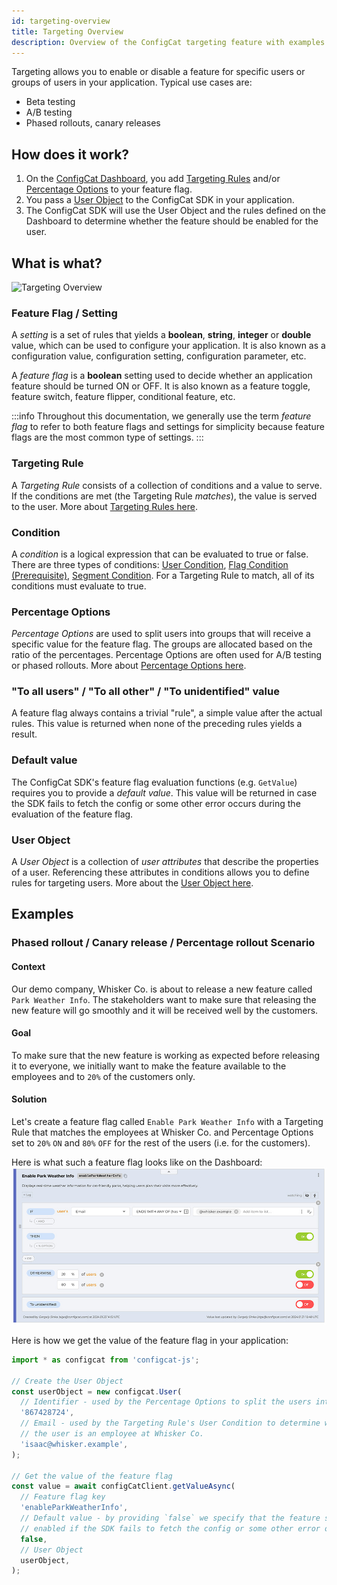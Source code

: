 ```yaml
---
id: targeting-overview
title: Targeting Overview
description: Overview of the ConfigCat targeting feature with examples.
---
```


Targeting allows you to enable or disable a feature for specific users or groups of users in your application. Typical use cases are:
- Beta testing
- A/B testing
- Phased rollouts, canary releases

## How does it work?

1. On the <a href="https://app.configcat.com" target="_blank">ConfigCat Dashboard</a>, you add [Targeting Rules](../targeting-rule/targeting-rule-overview) and/or [Percentage Options](../percentage-options) to your feature flag.
2. You pass a [User Object](../user-object) to the ConfigCat SDK in your application.
3. The ConfigCat SDK will use the User Object and the rules defined on the Dashboard to determine whether the feature should be enabled for the user.

## What is what?
![Targeting Overview](/assets/targeting/targeting-overview/targeting.jpg)

### Feature Flag / Setting

A *setting* is a set of rules that yields a **boolean**, **string**, **integer** or **double** value, which can be used to configure your application. It is also known as a configuration value, configuration setting, configuration parameter, etc.

A *feature flag* is a **boolean** setting used to decide whether an application feature should be turned ON or OFF. It is also known as a feature toggle, feature switch, feature flipper, conditional feature, etc.

:::info
Throughout this documentation, we generally use the term *feature flag* to refer to both feature flags and settings for simplicity because feature flags are the most common type of settings.
:::

### Targeting Rule

A *Targeting Rule* consists of a collection of conditions and a value to serve. If the conditions are met (the Targeting Rule *matches*), the value is served to the user. More about [Targeting Rules here](../targeting-rule/targeting-rule-overview).

### Condition

A *condition* is a logical expression that can be evaluated to true or false. There are three types of conditions: [User Condition](../targeting-rule/user-condition), [Flag Condition (Prerequisite)](../targeting-rule/flag-condition), [Segment Condition](../targeting-rule/segment-condition). For a Targeting Rule to match, all of its conditions must evaluate to true.

### Percentage Options

*Percentage Options* are used to split users into groups that will receive a specific value for the feature flag. The groups are allocated based on the ratio of the percentages. Percentage Options are often used for A/B testing or phased rollouts. More about [Percentage Options here](../percentage-options).

### "To all users" / "To all other" / "To unidentified" value

A feature flag always contains a trivial "rule", a simple value after the actual rules. This value is returned when none of the preceding rules yields a result.

### Default value

The ConfigCat SDK's feature flag evaluation functions (e.g. `GetValue`) requires you to provide a *default value*. This value will be returned in case the SDK fails to fetch the config or some other error occurs during the evaluation of the feature flag.

### User Object

A *User Object* is a collection of *user attributes* that describe the properties of a user. Referencing these attributes in conditions allows you to define rules for targeting users. More about the [User Object here](../user-object).

## Examples

### Phased rollout / Canary release / Percentage rollout Scenario

#### Context
Our demo company, Whisker Co. is about to release a new feature called `Park Weather Info`. The stakeholders want to make sure that releasing the new feature will go smoothly and it will be received well by the customers.

#### Goal
To make sure that the new feature is working as expected before releasing it to everyone, we initially want to make the feature available to the employees and to `20%` of the customers only.

#### Solution
Let's create a feature flag called `Enable Park Weather Info` with a Targeting Rule that matches the employees at Whisker Co. and Percentage Options set to `20%` `ON` and `80%` `OFF` for the rest of the users (i.e. for the customers).

Here is what such a feature flag looks like on the Dashboard:
![Phased rollout Example](../../static/assets/targeting/targeting-overview/phased-rollout.jpg)

Here is how we get the value of the feature flag in your application:
```js
import * as configcat from 'configcat-js';

// Create the User Object
const userObject = new configcat.User(
  // Identifier - used by the Percentage Options to split the users into groups
  '867428724',
  // Email - used by the Targeting Rule's User Condition to determine whether
  // the user is an employee at Whisker Co.
  'isaac@whisker.example',
);

// Get the value of the feature flag
const value = await configCatClient.getValueAsync(
  // Feature flag key
  'enableParkWeatherInfo',
  // Default value - by providing `false` we specify that the feature should not be
  // enabled if the SDK fails to fetch the config or some other error occurs
  false,
  // User Object
  userObject,
);
```
